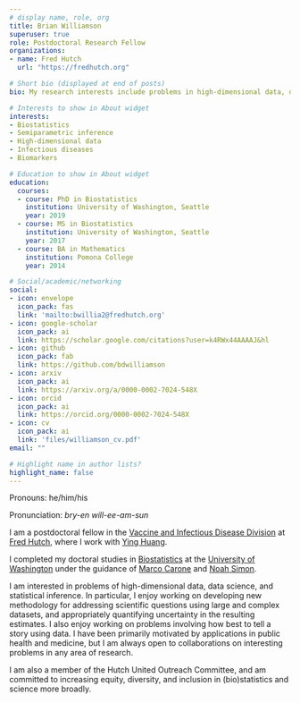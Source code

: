 ```yaml
---
# display name, role, org
title: Brian Williamson
superuser: true
role: Postdoctoral Research Fellow
organizations:
- name: Fred Hutch
  url: "https://fredhutch.org"

# Short bio (displayed at end of posts)
bio: My research interests include problems in high-dimensional data, data science, and statistical inference, particularly those that arise in infectious disease or cancer research.

# Interests to show in About widget
interests:
- Biostatistics
- Semiparametric inference
- High-dimensional data
- Infectious diseases
- Biomarkers

# Education to show in About widget
education:
  courses:
  - course: PhD in Biostatistics
    institution: University of Washington, Seattle
    year: 2019
  - course: MS in Biostatistics
    institution: University of Washington, Seattle
    year: 2017
  - course: BA in Mathematics
    institution: Pomona College
    year: 2014

# Social/academic/networking
social:
- icon: envelope
  icon_pack: fas
  link: 'mailto:bwillia2@fredhutch.org'
- icon: google-scholar
  icon_pack: ai
  link: https://scholar.google.com/citations?user=k4RWx44AAAAJ&hl
- icon: github
  icon_pack: fab
  link: https://github.com/bdwilliamson
- icon: arxiv
  icon_pack: ai
  link: https://arxiv.org/a/0000-0002-7024-548X
- icon: orcid
  icon_pack: ai
  link: https://orcid.org/0000-0002-7024-548X
- icon: cv
  icon_pack: ai
  link: 'files/williamson_cv.pdf'
email: ""

# Highlight name in author lists?
highlight_name: false
---
```


Pronouns: he/him/his

Pronunciation: _bry-en will-ee-am-sun_

I am a postdoctoral fellow in the [Vaccine and Infectious Disease
Division](https://www.fredhutch.org/en/research/divisions/vaccine-infectious-disease-division.html)
at [Fred Hutch](https://www.fredhutch.org/en.html), where I work with
[Ying
Huang](https://www.fredhutch.org/en/faculty-lab-directory/huang-ying.html).

I completed my doctoral studies in
[Biostatistics](https://www.biostat.washington.edu/) at the [University
of Washington](https://www.washington.edu/) under the guidance of [Marco
Carone](http://faculty.washington.edu/mcarone/about.html) and [Noah
Simon](http://faculty.washington.edu/nrsimon/).

I am interested in problems of high-dimensional data, data science, and statistical inference. In particular, I enjoy working on developing new methodology for addressing scientific questions using large and complex datasets, and appropriately quantifying uncertainty in the resulting estimates. I also enjoy working on problems involving how best to tell a story using data. I have been primarily motivated by applications in public health and medicine, but I am always open to collaborations on interesting problems in any area of research.

I am also a member of the Hutch United Outreach Committee, and am committed to increasing equity, diversity, and inclusion in (bio)statistics and science more broadly.
